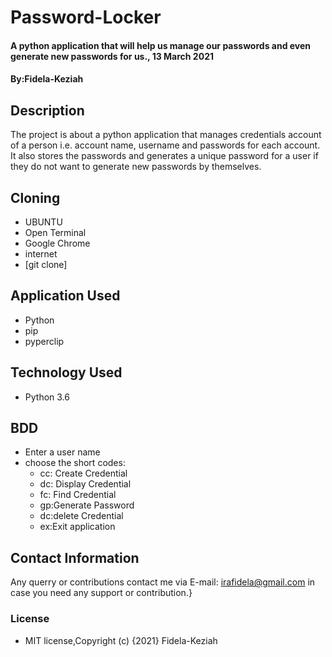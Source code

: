 # Password-Locker

#### A python application that will help us manage our passwords and even generate new passwords for us., 13 March 2021
#### By:Fidela-Keziah

## Description

The project is about a python application that manages credentials account of a person  i.e. account name, username and passwords for each account. It also stores the passwords and generates a unique password for a user if they do not want to generate new passwords by themselves.

## Cloning

* UBUNTU
* Open Terminal
* Google Chrome
* internet
* [git clone]

## Application Used

* Python
* pip
* pyperclip

## Technology Used

* Python 3.6

## BDD

* Enter a user name
* choose the short codes:
  * cc: Create Credential
  * dc: Display Credential
  * fc: Find Credential
  * gp:Generate Password
  * dc:delete Credential
  * ex:Exit application

## Contact Information

Any querry or contributions contact me via E-mail: irafidela@gmail.com in case you need any support or contribution.}

### License

* MIT license,Copyright (c) {2021} Fidela-Keziah